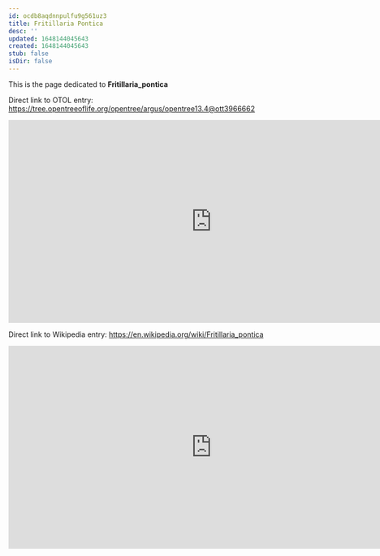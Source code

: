 ```yaml
---
id: ocdb8aqdnnpulfu9g561uz3
title: Fritillaria Pontica
desc: ''
updated: 1648144045643
created: 1648144045643
stub: false
isDir: false
---
```

This is the page dedicated to **Fritillaria_pontica**


Direct link to OTOL entry: https://tree.opentreeoflife.org/opentree/argus/opentree13.4@ott3966662



<html>
    <body>
    <iframe src="https://tree.opentreeoflife.org/opentree/argus/opentree13.4@ott3966662"
    width="800" height="400" frameborder="0" allowfullscreen> </iframe>
    </body>
</html>
    


Direct link to Wikipedia entry: https://en.wikipedia.org/wiki/Fritillaria_pontica



<html>
    <body>
    <iframe src="https://en.wikipedia.org/wiki/Fritillaria_pontica"
    width="800" height="400" frameborder="0" allowfullscreen> </iframe>
    </body>
</html>
    
